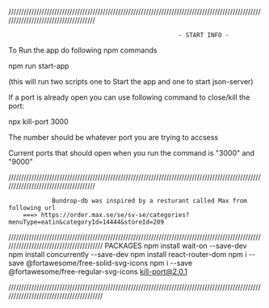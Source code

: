 /////////////////////////////////////////////////////////////////////////////////////////////////////////////////////////////////////

                                                   - START INFO -

To Run the app do following npm commands

npm run start-app

(this will run two scripts one to Start the app and one to start json-server)

If a port is already open you can use following command to close/kill the port:

npx kill-port 3000

The number should be whatever port you are trying to accsess

Current ports that should open when you run the command is "3000" and "9000"

/////////////////////////////////////////////////////////////////////////////////////////////////////////////////////////////////////

                Bundrop-db was inspired by a resturant called Max from following url
        ===> https://order.max.se/se/sv-se/categories?menuType=eatin&categoryId=14444&storeId=209


////////////////////////////////////////////////////////////////////////////////////////////////////////////////////////////////////////
                                                                PACKAGES
npm install wait-on --save-dev
npm install concurrently --save-dev
npm install react-router-dom
npm i --save @fortawesome/free-solid-svg-icons
npm i --save @fortawesome/free-regular-svg-icons
kill-port@2.0.1

////////////////////////////////////////////////////////////////////////////////////////////////////////////////////////////////////////